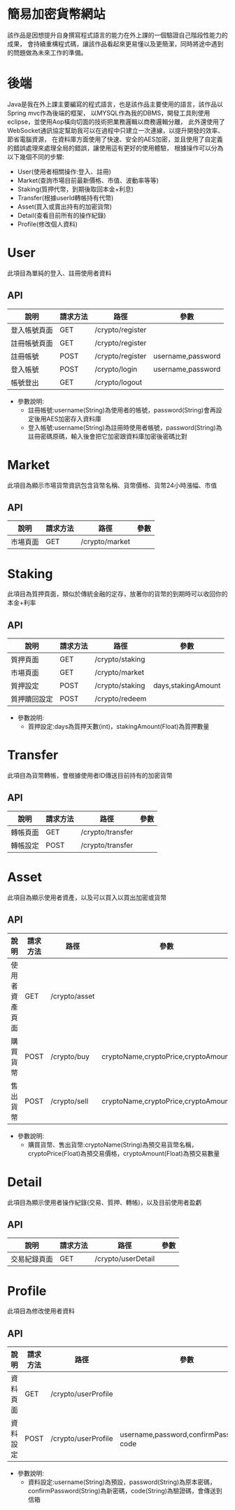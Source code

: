 # 簡易加密貨幣網站
該作品是因想提升自身撰寫程式語言的能力在外上課的一個驗證自己階段性能力的成果，
會持續重構程式碼，讓該作品看起來更易懂以及更簡潔，同時將途中遇到的問題做為未來工作的準備。
# 後端
Java是我在外上課主要編寫的程式語言，也是該作品主要使用的語言，該作品以Spring mvc作為後端的框架，
以MYSQL作為我的DBMS，開發工具則使用eclipse，並使用Aop橫向切面的技術把業務邏輯以商務邏輯分離，
此外還使用了WebSocket通訊協定幫助我可以在過程中只建立一次連線，以提升開發的效率、節省電腦資源，
在資料庫方面使用了快速、安全的AES加密，並且使用了自定義的錯誤處理來處理全局的錯誤，讓使用這有更好的使用體驗，
根據操作可以分為以下幾個不同的步驟:
* User(使用者相關操作:登入、註冊)
* Market(查詢市場目前最新價格、市值、波動率等等)
* Staking(質押代幣，到期後取回本金+利息)
* Transfer(根據userId轉帳持有代幣)
* Asset(買入或賣出持有的加密貨幣)
* Detail(查看目前所有的操作紀錄)
* Profile(修改個人資料)
# User
此項目為單純的登入、註冊使用者資料
## API
| 說明 | 請求方法 | 路徑 | 參數 |
|-----|-----|-----|-----|
| 登入帳號頁面 | GET | /crypto/register |  |
| 註冊帳號頁面 | GET | /crypto/register |  |
| 註冊帳號 | POST | /crypto/register | username,password |
| 登入帳號 | POST | /crypto/login | username,password |
| 帳號登出 | GET | /crypto/logout |  |
* 參數說明:
  *  註冊帳號:username(String)為使用者的帳號，password(String)會再設定後用AES加密存入資料庫
  *  登入帳號:username(String)為註冊時使用者帳號，password(String)為註冊密碼原碼，輸入後會把它加密跟資料庫加密後密碼比對
# Market
此項目為顯示市場貨幣資訊包含貨幣名稱、貨幣價格、貨幣24小時漲幅、市值
## API
| 說明 | 請求方法 | 路徑 | 參數 |
|-----|-----|-----|-----|
| 市場頁面 | GET | /crypto/market |  |
# Staking
此項目為質押頁面，類似於傳統金融的定存，放著你的貨幣的到期時可以收回你的本金+利率
## API
| 說明 | 請求方法 | 路徑 | 參數 |
|-----|-----|-----|-----|
| 質押頁面 | GET | /crypto/staking|  |
| 市場頁面 | GET | /crypto/market |  |
| 質押設定 | POST | /crypto/staking | days,stakingAmount |
| 質押贖回設定 | POST | /crypto/redeem | |
* 參數說明:
  *  質押設定:days為質押天數(int)，stakingAmount(Float)為質押數量
# Transfer
此項目為貨幣轉帳，會根據使用者ID傳送目前持有的加密貨幣
## API
| 說明 | 請求方法 | 路徑 | 參數 |
|-----|-----|-----|-----|
| 轉帳頁面 | GET | /crypto/transfer|  |
| 轉帳設定 | POST | /crypto/transfer |  |
# Asset
此項目為顯示使用者資產，以及可以買入以買出加密或貨幣
## API
| 說明 | 請求方法 | 路徑 | 參數 |
|-----|-----|-----|-----|
| 使用者資產頁面 | GET | /crypto/asset|  |
| 購買貨幣 | POST | /crypto/buy | cryptoName,cryptoPrice,cryptoAmount |
| 售出貨幣 | POST | /crypto/sell | cryptoName,cryptoPrice,cryptoAmount |
* 參數說明:
  *  購買貨幣、售出貨幣:cryptoName(String)為預交易貨幣名稱，cryptoPrice(Float)為預交易價格，cryptoAmount(Float)為預交易數量
# Detail
此項目為顯示使用者操作紀錄(交易、質押、轉帳)，以及目前使用者盈虧
## API
| 說明 | 請求方法 | 路徑 | 參數 |
|-----|-----|-----|-----|
| 交易紀錄頁面 | GET | /crypto/userDetail|  |
# Profile
此項目為修改使用者資料
## API
| 說明 | 請求方法 | 路徑 | 參數 |
|-----|-----|-----|-----|
| 資料頁面 | GET | /crypto/userProfile| 
| 資料設定 | POST | /crypto/userProfile|username,password,confirmPassword、code |
* 參數說明:
  *  資料設定:username(String)為預設，password(String)為原本密碼，confirmPassword(String)為新密碼，code(String)為驗證碼，會傳送到信箱



